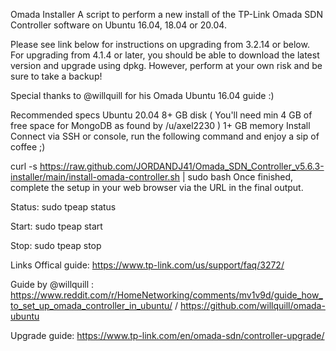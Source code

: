 Omada Installer
A script to perform a new install of the TP-Link Omada SDN Controller software on Ubuntu 16.04, 18.04 or 20.04.

Please see link below for instructions on upgrading from 3.2.14 or below. For upgrading from 4.1.4 or later, you should be able to download the latest version and upgrade using dpkg. However, perform at your own risk and be sure to take a backup!

Special thanks to @willquill for his Omada Ubuntu 16.04 guide :)

Recommended specs
Ubuntu 20.04
8+ GB disk ( You'll need min 4 GB of free space for MongoDB as found by /u/axel2230 )
1+ GB memory
Install
Connect via SSH or console, run the following command and enjoy a sip of coffee ;)

curl -s https://raw.github.com/JORDANDJ41/Omada_SDN_Controller_v5.6.3-installer/main/install-omada-controller.sh | sudo bash
Once finished, complete the setup in your web browser via the URL in the final output.


Status: sudo tpeap status

Start: sudo tpeap start

Stop: sudo tpeap stop

Links
Offical guide: https://www.tp-link.com/us/support/faq/3272/

Guide by @willquill : https://www.reddit.com/r/HomeNetworking/comments/mv1v9d/guide_how_to_set_up_omada_controller_in_ubuntu/ / https://github.com/willquill/omada-ubuntu

Upgrade guide: https://www.tp-link.com/en/omada-sdn/controller-upgrade/
